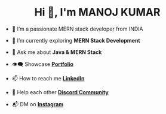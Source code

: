 <h1 align="center">Hi 👋, I'm MANOJ KUMAR</h1>

<!-- ![image](https://github.com/BCAPATHSHALA/BCAPATHSHALA/blob/main/MERN.png?raw=true) -->
<!-- <h3 align="center">A passionate MERN stack developer from India</h3> -->



- 🔭 I’m a passionate MERN stack developer from INDIA

- 🌱 I’m currently exploring **MERN Stack Development**

- 💬 Ask me about **Java & MERN Stack**

- 👁️‍🗨️ Showcase **[Portfolio](https://manoj-kumar.vercel.app/)**

- 📫 How to reach me **[LinkedIn](https://www.linkedin.com/in/manojoffcialmj/)**

- 🧲 Help each other **[Discord Community](https://discord.gg/naQUPVWvSs)**

- 📬 DM on **[Instagram](https://www.instagram.com/manojofficialmj/)**
